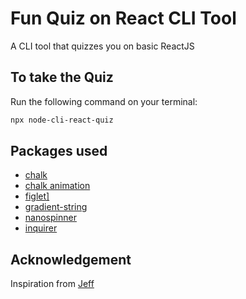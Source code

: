 # Fun Quiz on React CLI Tool
A CLI tool that quizzes you on basic ReactJS

## To take the Quiz
Run the following command on your terminal:
```bash
npx node-cli-react-quiz
```

## Packages used
<ul>

<li><a href="https://www.npmjs.com/package/chalk">chalk</a> </li>
<li><a href="https://www.npmjs.com/package/chalk-animation">chalk animation</a> </li> 
<li> <a href="https://www.npmjs.com/package/figlet">figlet]</a> </li>
<li> <a href="https://www.npmjs.com/package/gradient-string">gradient-string</a></li>
<li> <a href="https://github.com/usmanyunusov/nanospinner">nanospinner</a> </li>
<li> <a href="https://www.npmjs.com/package/inquirer">inquirer </a></li> 
</ul>

## Acknowledgement

Inspiration from [Jeff](https://www.npmjs.com/~jeffd23)